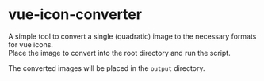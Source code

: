 #  vue-icon-converter

A simple tool to convert a single (quadratic) image to the necessary formats for vue icons.  
Place the image to convert into the root directory and run the script.  
  
The converted images will be placed in the `output` directory.